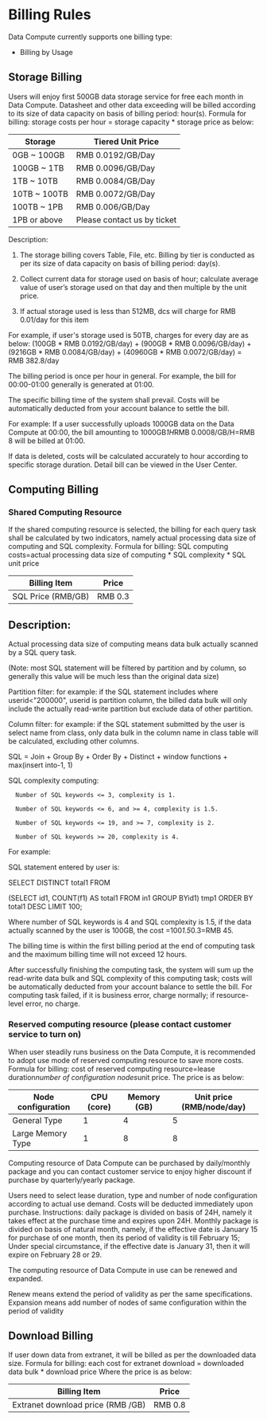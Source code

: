 # Billing Rules

Data Compute currently supports one billing type:
 * Billing by Usage

## Storage Billing

Users will enjoy first 500GB data storage service for free each month in Data Compute. Datasheet and other data exceeding will be billed according to its size of data capacity on basis of billing period: hour(s).
Formula for billing: storage costs per hour = storage capacity * storage price as below:

|Storage|Tiered Unit Price|
|---|---|
|0GB ~ 100GB|RMB 0.0192/GB/Day|
|100GB ~ 1TB|RMB 0.0096/GB/Day|
|1TB ~ 10TB|RMB 0.0084/GB/Day|
|10TB ~ 100TB|RMB 0.0072/GB/Day|
|100TB ~ 1PB|RMB 0.006/GB/Day|
|1PB or above|Please contact us by ticket|


Description:

1) The storage billing covers Table, File, etc. Billing by tier is conducted as per its size of data capacity on basis of billing period: day(s).

2) Collect current data for storage used on basis of hour; calculate average value of user’s storage used on that day and then multiple by the unit price.

3) If actual storage used is less than 512MB, dcs will charge for RMB 0.01/day for this item

For example, if user's storage used is 50TB, charges for every day are as below: (100GB * RMB 0.0192/GB/day) + (900GB * RMB 0.0096/GB/day) + (9216GB * RMB 0.0084/GB/day) + (40960GB * RMB 0.0072/GB/day) = RMB 382.8/day 

The billing period is once per hour in general. For example, the bill for 00:00-01:00 generally is generated at 01:00.

The specific billing time of the system shall prevail. Costs will be automatically deducted from your account balance to settle the bill.

For example:
If a user successfully uploads 1000GB data on the Data Compute at 00:00, the bill amounting to 1000GB*1H*RMB 0.0008/GB/H=RMB 8 will be billed at 01:00.

If data is deleted, costs will be calculated accurately to hour according to specific storage duration. Detail bill can be viewed in the User Center.


## Computing Billing

### Shared Computing Resource

   If the shared computing resource is selected, the billing for each query task shall be calculated by two indicators, namely actual processing data size of computing and SQL complexity. Formula for billing: SQL computing costs=actual processing data size of computing * SQL complexity * SQL unit price

| Billing Item | Price | 
| ------ | ------ | 
| SQL Price (RMB/GB) | RMB 0.3 | 

## Description:
Actual processing data size of computing means data bulk actually scanned by a SQL query task.

(Note: most SQL statement will be filtered by partition and by column, so generally this value will be much less than the original data size)

Partition filter: for example: if the SQL statement includes where userid<"200000", userid is partition column, the billed data bulk will only include the actually read-write partition but exclude data of other partition. 

Column filter: for example: if the SQL statement submitted by the user is select name from class, only data bulk in the column name in class table will be calculated, excluding other columns. 

SQL = Join + Group By + Order By + Distinct + window functions + max(insert into-1, 1)

SQL complexity computing: 

      Number of SQL keywords <= 3, complexity is 1. 
      
      Number of SQL keywords <= 6, and >= 4, complexity is 1.5. 
      
      Number of SQL keywords <= 19, and >= 7, complexity is 2. 
      
      Number of SQL keywords >= 20, complexity is 4. 
      
For example: 

SQL statement entered by user is:

SELECT DISTINCT total1 FROM

(SELECT id1, COUNT(f1) AS total1 FROM in1 GROUP BYid1) tmp1 ORDER BY total1 DESC LIMIT 100;

Where number of SQL keywords is 4 and SQL complexity is 1.5, if the data actually scanned by the user is 100GB, the cost =100*1.5*0.3=RMB 45.

The billing time is within the first billing period at the end of computing task and the maximum billing time will not exceed 12 hours.

After successfully finishing the computing task, the system will sum up the read-write data bulk and SQL complexity of this computing task; costs will be automatically deducted from your account balance to settle the bill. For computing task failed, if it is business error, charge normally; if resource-level error, no charge.

### Reserved computing resource (please contact customer service to turn on)

When user steadily runs business on the Data Compute, it is recommended to adopt use mode of reserved computing resource to save more costs.
Formula for billing: cost of reserved computing resource=lease duration*number of configuration nodes*unit price. The price is as below:

| Node configuration | CPU (core) |  Memory (GB) | Unit price (RMB/node/day) |  
| ------ | ------ | ------ | ------ | 
| General Type | 1 | 4 | 5 |
| Large Memory Type | 1 | 8 | 8 |

Computing resource of Data Compute can be purchased by daily/monthly package and you can contact customer service to enjoy higher discount if purchase by quarterly/yearly package.

Users need to select lease duration, type and number of node configuration according to actual use demand. Costs will be deducted immediately upon purchase.
Instructions: daily package is divided on basis of 24H, namely it takes effect at the purchase time and expires upon 24H.
Monthly package is divided on basis of natural month, namely, if the effective date is January 15 for purchase of one month, then its period of validity is till February 15;
          Under special circumstance, if the effective date is January 31, then it will expire on February 28 or 29.

The computing resource of Data Compute in use can be renewed and expanded.

Renew means extend the period of validity as per the same specifications. Expansion means add number of nodes of same configuration within the period of validity

## Download Billing

If user down data from extranet, it will be billed as per the downloaded data size.
Formula for billing: each cost for extranet download = downloaded data bulk * download price
Where the price is as below:

| Billing Item | Price | 
| ------ | ------ | 
| Extranet download price (RMB /GB) | RMB 0.8 | 
